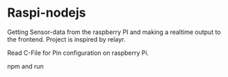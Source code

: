 # Raspi-nodejs

Getting Sensor-data from the raspberry PI and making a realtime output to the frontend. 
Project is inspired by relayr.

Read C-File for Pin configuration on raspberry Pi.

npm and run
